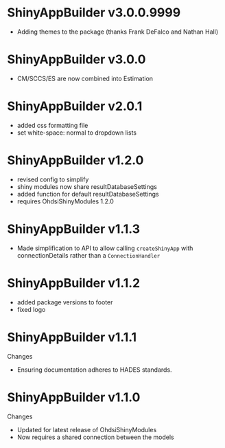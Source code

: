 ShinyAppBuilder v3.0.0.9999
======================
- Adding themes to the package (thanks Frank DeFalco and Nathan Hall)

ShinyAppBuilder v3.0.0
======================
- CM/SCCS/ES are now combined into Estimation 

ShinyAppBuilder v2.0.1
======================
- added css formatting file 
- set white-space: normal to dropdown lists


ShinyAppBuilder v1.2.0
======================
- revised config to simplify
- shiny modules now share resultDatabaseSettings
- added function for default resultDatabaseSettings
- requires OhdsiShinyModules 1.2.0

ShinyAppBuilder v1.1.3
======================
- Made simplification to API to allow calling `createShinyApp` with connectionDetails rather than a `ConnectionHandler`

ShinyAppBuilder v1.1.2
======================
- added package versions to footer
- fixed logo

ShinyAppBuilder v1.1.1
======================

Changes

- Ensuring documentation adheres to HADES standards.


ShinyAppBuilder v1.1.0
======================

Changes

- Updated for latest release of OhdsiShinyModules
- Now requires a shared connection between the models